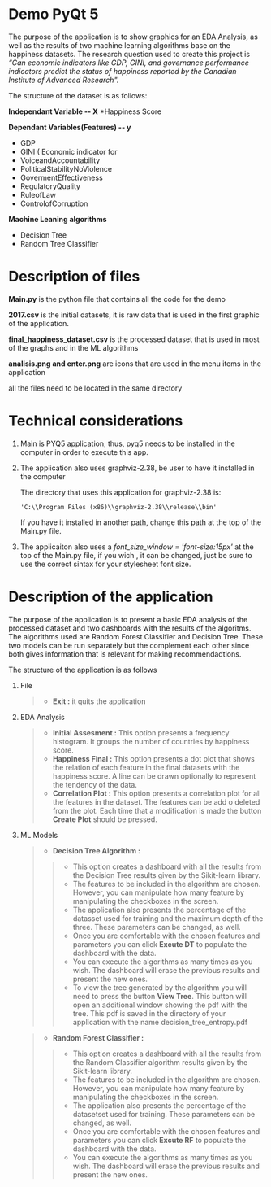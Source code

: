 # Demo PyQt 5
The purpose of the application is to show graphics for an EDA Analysis, as well as the results of two machine learning algorithms base on the happiness datasets. The research question used to create this project is *“Can economic indicators like GDP, GINI, and governance performance indicators predict the status of happiness reported by the Canadian Institute of Advanced Research".*

The structure of the dataset is as follows:

**Independant Variable -- X**
*Happiness Score 

**Dependant Variables(Features) -- y**
* GDP 
* GINI ( Economic indicator for 
* VoiceandAccountability
* PoliticalStabilityNoViolence
* GovermentEffectiveness
* RegulatoryQuality
* RuleofLaw
* ControlofCorruption

**Machine Leaning algorithms**
* Decision Tree
* Random Tree Classifier

# Description of files 

**Main.py** is the python file that contains all the code for the demo

**2017.csv** is the initial datasets, it is raw data that is used in the first graphic of the application.

**final_happiness_dataset.csv** is the processed dataset that is used in most of the graphs and in the ML algorithms

**analisis.png and enter.png** are icons that are used in the menu items in the application

all the files need to be located in the same directory

# Technical considerations

1. Main is PYQ5 application, thus, pyq5 needs to be installed in the computer in order to execute this app.

2. The application also uses graphviz-2.38, be user to have it installed in the computer

    The directory that uses this application for graphviz-2.38 is:
    
       'C:\\Program Files (x86)\\graphviz-2.38\\release\\bin'
       
    If you have it installed in another path, change this path at the top of the Main.py file.

3. The applicaiton also uses a *font_size_window = 'font-size:15px'* at the top of the Main.py file, if you wich , it can be changed, just be sure to use the correct sintax for your stylesheet font size.


# Description of the application 

The purpose of the application is to present a basic EDA analysis of the processed dataset and two dashboards with the results of the algoritms. The algorithms used are Random Forest Classifier and Decision Tree. These two models can be run separately but the complement each other since both gives information that is relevant for making recommendadtions.

The structure of the application is as follows 

1. File
    >* **Exit :** it quits  the application
   
2. EDA Analysis
    >* **Initial Assesment :** This option presents a frequency histogram. It groups the number of countries by happiness score.
    >* **Happiness Final :** This option presents a dot plot that shows the relation of each feature in the final datasets with the happiness score. A line can be drawn optionally to represent the tendency of the data.
    >* **Correlation Plot :** This option presents a correlation plot for all the features in the dataset. The features can be add o deleted from the plot. Each time that a modification is made the button **Create Plot** should be pressed.
    
3. ML Models
    >* **Decision Tree Algorithm :** 
    >>* This option creates a dashboard with all the results from the Decision Tree results given by the Sikit-learn library. 
    >>* The features to be included in the algorithm are chosen. However, you can manipulate how many feature by manipulating the checkboxes in the screen. 
    >>* The application also presents the percentage of the datasset used for training  and the maximum depth of the three. These parameters can be changed, as well. 
    >>* Once you are comfortable with the chosen features and parameters you can click **Excute DT** to populate the dashboard with the data. 
    >>* You can execute the algorithms as many times as you wish. The dashboard will erase the previous results and present the new ones. 
    >>* To view the tree generated by the algorithm you will need to press the button **View Tree**. This button will open an additional window showing the pdf with the tree. This pdf is saved in the directory of your application with the name decision_tree_entropy.pdf
    
    
    >* **Random Forest Classifier :** 
    >>* This option creates a dashboard with all the results from the Random Classifier algorithm results given by the Sikit-learn library. 
    >>* The features to be included in the algorithm are chosen. However, you can manipulate how many feature by manipulating the checkboxes in the screen. 
    >>* The application also presents the percentage of the datasetset used for training. These parameters can be changed, as well. 
    >>* Once you are comfortable with the chosen features and parameters you can click **Excute RF** to populate the dashboard with the data. 
    >>* You can execute the algorithms as many times as you wish. The dashboard will erase the previous results and present the new ones. 
    

    
